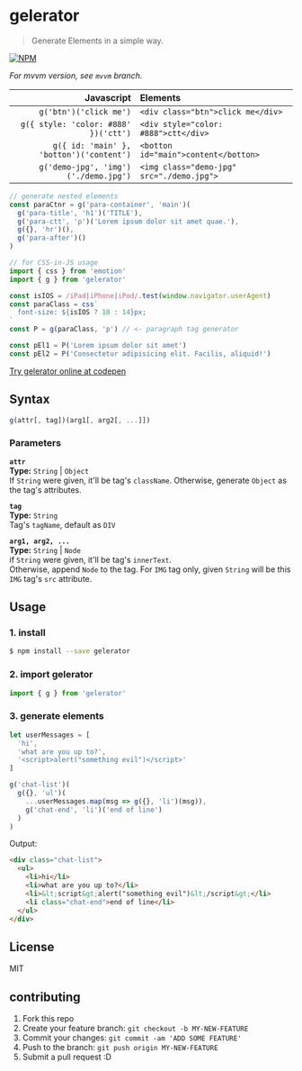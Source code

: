 # gelerator
> Generate Elements in a simple way.

[![NPM](https://nodei.co/npm/gelerator.png?compact=true)](https://nodei.co/npm/gelerator/)

*For mvvm version, see `mvvm` branch.*

Javascript | Elements
---: | :---
`g('btn')('click me')` | `<div class="btn">click me</div>`
`g({ style: 'color: #888' })('ctt')` | `<div style="color: #888">ctt</div>`
`g({ id: 'main' }, 'botton')('content')` | `<botton id="main">content</botton>`
`g('demo-jpg', 'img')('./demo.jpg')` | `<img class="demo-jpg" src="./demo.jpg">`

```javascript
// generate nested elements
const paraCtnr = g('para-container', 'main')(
  g('para-title', 'h1')('TITLE'),
  g('para-ctt', 'p')('Lorem ipsum dolor sit amet quae.'),
  g({}, 'hr')(),
  g('para-after')()
)
```

```javascript
// for CSS-in-JS usage
import { css } from 'emotion'
import { g } from 'gelerator'

const isIOS = /iPad|iPhone|iPod/.test(window.navigator.userAgent)
const paraClass = css`
  font-size: ${isIOS ? 18 : 14}px;
`
const P = g(paraClass, 'p') // <- paragraph tag generator

const pEl1 = P('Lorem ipsum dolor sit amet')
const pEl2 = P('Consectetur adipisicing elit. Facilis, aliquid!')
```

[Try gelerator online at codepen](https://codepen.io/gaoryrt/pen/ELrdVE)

## Syntax

```javascript
g(attr[, tag])(arg1[, arg2[, ...]])
```
### Parameters

**`attr`**  
**Type:** `String` | `Object`  
If `String` were given, it'll be tag's `className`. Otherwise, generate `Object` as the tag's attributes.

**`tag`**  
**Type:** `String`  
Tag's `tagName`, default as `DIV`

**`arg1, arg2, ...`**  
**Type:** `String` | `Node`  
if `String` were given, it'll be tag's `innerText`.  
Otherwise, append `Node` to the tag. For `IMG` tag only, given `String` will be this `IMG` tag's `src` attribute.


## Usage

### 1. install
```bash
$ npm install --save gelerator
```

### 2. import gelerator
```javascript
import { g } from 'gelerator'
```

### 3. generate elements
```javascript
let userMessages = [
  'hi',
  'what are you up to?',
  '<script>alert("something evil")</script>'
]

g('chat-list')(
  g({}, 'ul')(
    ...userMessages.map(msg => g({}, 'li')(msg)),
    g('chat-end', 'li')('end of line')
  )
)
```

Output:

```HTML
<div class="chat-list">
  <ul>
    <li>hi</li>
    <li>what are you up to?</li>
    <li>&lt;script&gt;alert("something evil")&lt;/script&gt;</li>
    <li class="chat-end">end of line</li>
  </ul>
</div>
```

## License
MIT

## contributing
1. Fork this repo
2. Create your feature branch: `git checkout -b MY-NEW-FEATURE`
3. Commit your changes: `git commit -am 'ADD SOME FEATURE'`
4. Push to the branch: `git push origin MY-NEW-FEATURE`
5. Submit a pull request :D
